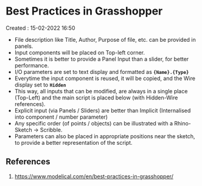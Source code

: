 # Best Practices in Grasshopper
Created : 15-02-2022 16:50

* File description like Title, Author, Purpose of file, etc. can be provided in panels.
* Input components will be placed on Top-left corner.
* Sometimes it is better to provide a Panel Input than a slider, for better performance.
* I/O parameters are set to text display and formatted as **`{Name}.{Type}`**
* Everytime the input component is reused, it will be copied, and the Wire display set to **`Hidden`**
* This way, all inputs that can be modified, are always in a single place (Top-Left) and the main script is placed below (with Hidden-Wire references).
* Explicit input (via Panels / Sliders) are better than Implicit (Internalised into component / number parameter)
* Any specific order (of points / objects) can be illustrated with a Rhino-Sketch -> Scribble.
* Parameters can also be placed in appropriate positions near the sketch, to provide a better representation of the script.

## References
1. https://www.modelical.com/en/best-practices-in-grasshopper/